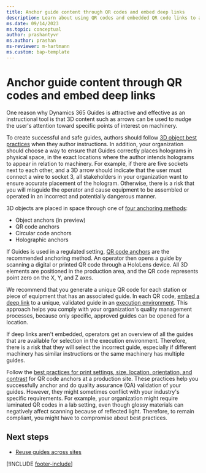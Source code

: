 ```yaml
---
title: Anchor guide content through QR codes and embed deep links
description: Learn about using QR codes and embedded QR code links to anchor guide content to pieces of equipment when you implement Dynamics 365 Guides in a regulated industry.
ms.date: 09/14/2023
ms.topic: conceptual
author: prashantyvr
ms.author: prashan
ms-reviewer: m-hartmann
ms.custom: bap-template
---
```


# Anchor guide content through QR codes and embed deep links

One reason why Dynamics 365 Guides is attractive and effective as an instructional tool is that 3D content such as arrows can be used to nudge the user's attention toward specific points of interest on machinery.

To create successful and safe guides, authors should follow [3D object best practices](../hololens-app-place-holograms.md#best-practices-for-working-with-3d-content) when they author instructions. In addition, your organization should choose a way to ensure that Guides correctly places holograms in physical space, in the exact locations where the author intends holograms to appear in relation to machinery. For example, if there are five sockets next to each other, and a 3D arrow should indicate that the user must connect a wire to socket 3, all stakeholders in your organization want to ensure accurate placement of the hologram. Otherwise, there is a risk that you will misguide the operator and cause equipment to be assembled or operated in an incorrect and potentially dangerous manner.  

3D objects are placed in space through one of [four anchoring methods](../pc-app-anchor.md#four-ways-to-anchor-a-guide):

- Object anchors (in preview)
- QR code anchors
- Circular code anchors
- Holographic anchors

If Guides is used in a regulated setting, [QR code anchors](../pc-app-anchor-qr-code.md) are the recommended anchoring method. An operator then opens a guide by scanning a digital or printed QR code through a HoloLens device. All 3D elements are positioned in the production area, and the QR code represents point zero on the X, Y, and Z axes.

We recommend that you generate a unique QR code for each station or piece of equipment that has an associated guide. In each QR code, [embed a deep link](../pc-app-anchor-embed-qr-code-link.md) to a unique, validated guide in an [execution environment](govern-guides-through-power-platform-environments-and-power-apps.md#example-environment-3-execution-environment). This approach helps you comply with your organization's quality management processes, because only specific, approved guides can be opened for a location.

If deep links aren't embedded, operators get an overview of all the guides that are available for selection in the execution environment. Therefore, there is a risk that they will select the incorrect guide, especially if different machinery has similar instructions or the same machinery has multiple guides.

Follow the [best practices for print settings, size, location, orientation, and contrast](../pc-app-anchor-qr-best-practices.md) for QR code anchors at a production site. These practices help you successfully anchor and do quality assurance (QA) validation of your guides. However, they might sometimes conflict with your industry's specific requirements. For example, your organization might require laminated QR codes in a lab setting, even though glossy materials can negatively affect scanning because of reflected light. Therefore, to remain compliant, you might have to compromise about best practices.

## Next steps

- [Reuse guides across sites](reuse-guides-across-sites.md)

[!INCLUDE [footer-include](../../includes/footer-banner.md)]
